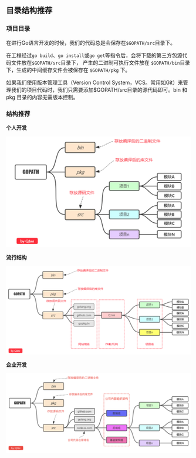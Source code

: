 ## 目录结构推荐

### 项目目录

在进行Go语言开发的时候，我们的代码总是会保存在`$GOPATH/src`目录下。
	
在工程经过`go build`、`go install`或`go get`等指令后，会将下载的第三方包源代码文件放在`$GOPATH/src`目录下， 产生的二进制可执行文件放在 `$GOPATH/bin`目录下，生成的中间缓存文件会被保存在 `$GOPATH/pkg` 下。
	
如果我们使用版本管理工具（Version Control System，VCS。常用如Git）来管理我们的项目代码时，我们只需要添加$GOPATH/src目录的源代码即可。bin 和 pkg 目录的内容无需版本控制。

### 结构推荐

**个人开发**

<img src=".assets/03.目录结构配置/image-20200302225607710-3160976.png" alt="image-20200302225607710" style="zoom:50%;" />

 **流行结构**

<img src=".assets/03.目录结构配置/image-20200302225751139.png" alt="image-20200302225751139" style="zoom:50%;" />

**企业开发**

<img src=".assets/03.目录结构配置/image-20200302225802177.png" alt="image-20200302225802177" style="zoom: 50%;" />

## 